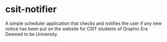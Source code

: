 # csit-notifier
A simple scheduler application that checks and notifies the user if any new notice has been put on the website for CSIT students of Graphic Era Deemed to be University.
